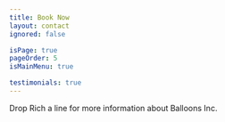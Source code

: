 ```yaml
---
title: Book Now
layout: contact
ignored: false

isPage: true
pageOrder: 5
isMainMenu: true

testimonials: true
---
```

Drop Rich a line for more information about Balloons Inc.